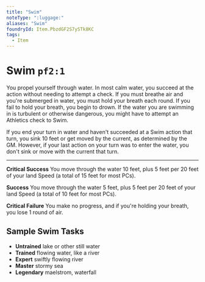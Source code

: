 ```yaml
---
title: "Swim"
noteType: ":luggage:"
aliases: "Swim"
foundryId: Item.PbzdGF2S7ySTk8KC
tags:
  - Item
---
```


# Swim `pf2:1`

You propel yourself through water. In most calm water, you succeed at the action without needing to attempt a check. If you must breathe air and you're submerged in water, you must hold your breath each round. If you fail to hold your breath, you begin to drown. If the water you are swimming in is turbulent or otherwise dangerous, you might have to attempt an Athletics check to Swim.

If you end your turn in water and haven't succeeded at a Swim action that turn, you sink 10 feet or get moved by the current, as determined by the GM. However, if your last action on your turn was to enter the water, you don't sink or move with the current that turn.

* * *

**Critical Success** You move through the water 10 feet, plus 5 feet per 20 feet of your land Speed (a total of 15 feet for most PCs).

**Success** You move through the water 5 feet, plus 5 feet per 20 feet of your land Speed (a total of 10 feet for most PCs).

**Critical Failure** You make no progress, and if you're holding your breath, you lose 1 round of air.

## Sample Swim Tasks

*   **Untrained** lake or other still water
*   **Trained** flowing water, like a river
*   **Expert** swiftly flowing river
*   **Master** stormy sea
*   **Legendary** maelstrom, waterfall
